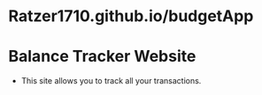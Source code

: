 # Ratzer1710.github.io/budgetApp

# Balance Tracker Website
- This site allows you to track all your transactions.

